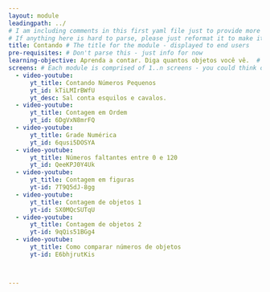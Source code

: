 ```yaml
---
layout: module
leadingpath: ../
# I am including comments in this first yaml file just to provide more context. Please don't parse the comments - just ignore them
# If anything here is hard to parse, please just reformat it to make it easy to parse!
title: Contando # The title for the module - displayed to end users
pre-requisites: # Don't parse this - just info for now
learning-objective: Aprenda a contar. Diga quantos objetos você vê.  # The learning objective is just for curriculum developers so they know the purpose of each course and how to test that it was successful
screens: # Each module is comprised of 1..n screens - you could think of them like slides in keynote containing an image, a video, a poll, or a quiz.
  - video-youtube:
      yt_title: Contando Números Pequenos
      yt_id: kTiLMIrBWfU
      yt_desc: Sal conta esquilos e cavalos.
  - video-youtube:
      yt_title: Contagem em Ordem
      yt_id: 6DgVxN8mrFQ
  - video-youtube:
      yt_title: Grade Numérica
      yt_id: 6qusi5DOSYA
  - video-youtube:
      yt_title: Números faltantes entre 0 e 120
      yt_id: QeeKPJ0Y4Uk
  - video-youtube:
      yt_title: Contagem em figuras
      yt-id: 7T9Q5dJ-8gg
  - video-youtube:
      yt_title: Contagem de objetos 1
      yt-id: SX0MQcSUTqU
  - video-youtube:
      yt_title: Contagem de objetos 2
      yt-id: 9qQis51BGg4  
  - video-youtube:
      yt_title: Como comparar números de objetos
      yt-id: E6bhjrutKis



---
```

